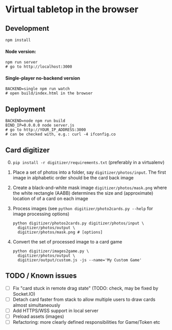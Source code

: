 # Virtual tabletop in the browser

## Development

    npm install

#### Node version:

    npm run server
    # go to http://localhost:3000

#### Single-player no-backend version

    BACKEND=single npm run watch
    # open build/index.html in the browser

## Deployment

    BACKEND=node npm run build
    BIND_IP=0.0.0.0 node server.js
    # go to http://YOUR_IP_ADDRESS:3000
    # can be checked with, e.g.: curl -4 ifconfig.co

## Card digitizer

 0. `pip install -r digitizer/requirements.txt` (preferably in a virtualenv)
 1. Place a set of photos into a folder, say `digitizer/photos/input`. The
    first image in alphabetic order should be the card back image
 2. Create a black-and-white mask image `digitizer/photos/mask.png` where the
    white rectangle (AABB) determines the size and (approximate) location of
    of a card on each image
 3. Process images (see `python digitizer/photo2cards.py --help` for image processing options)

        python digitizer/photos2cards.py digitizer/photos/input \
          digitizer/photos/output \
          digitizer/photos/mask.png # [options]

 4. Convert the set of processed image to a card game

        python digitizer/images2game.py \
          digitizer/photos/output \
          digitizer/output/custom.js -js --name='My Custom Game'

## TODO / Known issues

 - [ ] Fix "card stuck in remote drag state" (TODO: check, may be fixed by Socket.IO)
 - [ ] Detach card faster from stack to allow multiple users to draw cards almost simultaneously
 - [ ] Add HTTPS/WSS support in local server
 - [ ] Preload assets (images)
 - [ ] Refactoring: more clearly defined responsibilities for Game/Token etc

